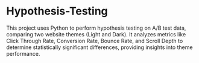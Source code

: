 # Hypothesis-Testing
This project uses Python to perform hypothesis testing on A/B test data, comparing two website themes (Light and Dark). It analyzes metrics like Click Through Rate, Conversion Rate, Bounce Rate, and Scroll Depth to determine statistically significant differences, providing insights into theme performance.
